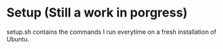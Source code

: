 Setup (Still a work in porgress)
================================
setup.sh contains the commands I run everytime on a fresh installation of Ubuntu.
